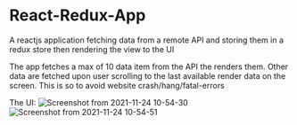 # React-Redux-App
A reactjs application fetching data from a remote API and storing them in a redux store then rendering the view to the UI

The app fetches a max of 10 data item from the API the renders them. Other data are fetched upon user scrolling to the last available render data on the screen. This is so to avoid website crash/hang/fatal-errors

The UI:
![Screenshot from 2021-11-24 10-54-30](https://user-images.githubusercontent.com/33829355/143197323-c421705e-d725-475d-896d-9e811dff11ee.png)
![Screenshot from 2021-11-24 10-54-51](https://user-images.githubusercontent.com/33829355/143197335-beee11a2-0856-45b8-b959-e7c0bd900c35.png)
